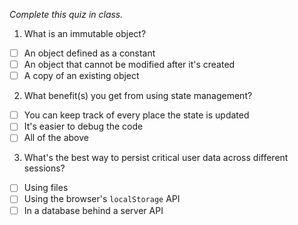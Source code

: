 *Complete this quiz in class.*

1. What is an immutable object?

- [ ] An object defined as a constant
- [ ] An object that cannot be modified after it's created
- [ ] A copy of an existing object

2. What benefit(s) you get from using state management?

- [ ] You can keep track of every place the state is updated
- [ ] It's easier to debug the code
- [ ] All of the above

3. What's the best way to persist critical user data across different sessions?
- [ ] Using files
- [ ] Using the browser's `localStorage` API
- [ ] In a database behind a server API
